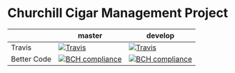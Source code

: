 # Churchill Cigar Management Project

 
|             | master | develop |
|-------------|--------|---------|
| Travis      | [![Travis](https://travis-ci.org/iteration-zero/churchill.svg?branch=master)](https://travis-ci.org/iteration-zero/churchill/) | [![Travis](https://travis-ci.org/iteration-zero/churchill.svg?branch=develop)](https://travis-ci.org/iteration-zero/churchill/) |
| Better Code | [![BCH compliance](https://bettercodehub.com/edge/badge/iteration-zero/churchill?branch=master)](https://bettercodehub.com/) | [![BCH compliance](https://bettercodehub.com/edge/badge/iteration-zero/churchill?branch=develop)](https://bettercodehub.com/) |
